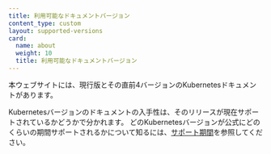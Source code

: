 ```yaml
---
title: 利用可能なドキュメントバージョン
content_type: custom
layout: supported-versions
card:
  name: about
  weight: 10
  title: 利用可能なドキュメントバージョン
---
```


本ウェブサイトには、現行版とその直前4バージョンのKubernetesドキュメントがあります。

Kubernetesバージョンのドキュメントの入手性は、そのリリースが現在サポートされているかどうかで分かれます。
どのKubernetesバージョンが公式にどのくらいの期間サポートされるかについて知るには、[サポート期間](/ja/releases/patch-releases/#support-period)を参照してください。
